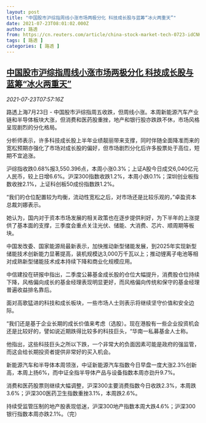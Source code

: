 ```yaml
---
layout: post
title: "中国股市沪综指周线小涨市场两极分化 科技成长股与蓝筹“冰火两重天”"
date: 2021-07-23T08:01:02.000Z
author: 路透
from: https://cn.reuters.com/article/china-stock-market-tech-0723-idCNKBS2ET0MO
tags: [ 路透 ]
categories: [ 路透 ]
---
```

<!--1627027262000-->
[中国股市沪综指周线小涨市场两极分化 科技成长股与蓝筹“冰火两重天”](https://cn.reuters.com/article/china-stock-market-tech-0723-idCNKBS2ET0MO)
------

<div>
<div><i>2021-07-23T07:57:16Z</i></div><p>路透上海7月23日 - 中国股市沪综指周五收跌，但周线小涨。本周新能源汽车产业链和半导体板块大涨，但消费和医药股重挫，地产和银行股亦跌跌不休，市场风格呈现剧烈的分化格局。</p><p>分析师表示，许多科技成长股上半年业绩靓丽带来支撑，同时伴随全面降准而来的宽松预期亦强化了市场对成长股的偏好，但市场剧烈分化后许多股票处于高位，短期不宜追涨。</p><p>沪综指收跌0.68%报3,550.396点，本周小涨0.3%；上证A股今日成交6,040亿元人民币，较上日增6.6%。沪深300指数收跌1.2%，本周小跌0.1%；深圳创业板指数收挫2.1%，上证科创板50成份指数跌1.2%。</p><p>“我们的仓位配置较为均衡，流动性宽松之后，对市场还是比较乐观的，”卓盈资本总裁刘娜表示。</p><p>她认为，国内对于资本市场发展的相关政策也在逐步提供利好，为下半年的上涨提供了基本面的支撑，三季度会重点关注光伏、储能、大消费、芯片、顺周期等板块。</p><p>中国发改委、国家能源局最新表示，加快推动新型储能发展，到2025年实现新型储能技术创新能力显著提高，装机规模达3,000万千瓦以上；推动锂离子电池等相对成熟新型储能技术成本持续下降和商业化规模应用。</p><p>中信建投在研报中指出，二季度公募基金成长股的仓位大幅提升，消费股仓位持续下降，风格偏向成长的基金经理表现明显更好，而风格偏向传统和保守的基金经理普遍收益排名靠后。</p><p>面对高歌猛进的科技和成长板块，一些市场人士则表示将继续坚守价值和安全边际。</p><p>“我们还是基于企业长期的成长价值来考虑（选股）。现在港股有一些企业投资机会还是比较好的，譬如说近期跌得比较多的科技巨头，“华南一私募基金人士称。</p><p>他指出，这些科技巨头之所以下跌，一个非常大的负面因素可能是政府的强监管，而这会给长期投资者提供非常好的买入机会。</p><p>新能源汽车和半导体本周领涨，中证新能源汽车指数今日早盘一度大涨2.3%创新高，本周上扬6%，而中证全指半导体产品与设备指数本周亦劲升9.7%。</p><p>消费和医药股票则继续大幅调整，沪深300主要消费指数今日收跌2.3%，本周跌3.6%；沪深300医药卫生指数重挫3.1%，本周跌2.6%。</p><p>持续受监管压制的地产股表现低迷，沪深300地产指数本周大跌4.6%；沪深300银行指数本周亦跌2.1%。（完）</p>
</div>
